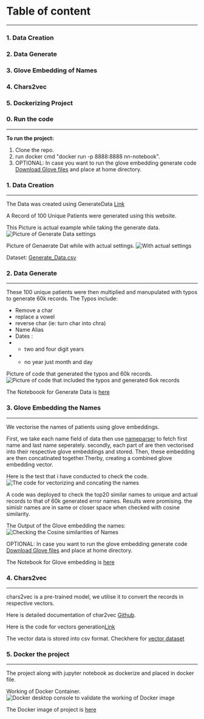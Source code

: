 # Table of content
---
 ### 1. Data Creation
 ### 2. Data Generate
 ### 3. Glove Embedding of Names
 ### 4. Chars2vec
 ### 5. Dockerizing Project

### 0. Run the code
---
**To run the project:**
1. Clone the repo.
2. run docker cmd "docker run -p 8888:8888 nn-notebook".
3. OPTIONAL: In case you want to run the glove embedding generate code [Download Glove files](https://nlp.stanford.edu/data/glove.6B.zip) and place at  home directory.

 ### 1. Data Creation
 ---
 The Data was created using GenerateData [Link](https://generatedata.com)

 A Record of 100 Unique Patients were generated using this website.

This Picture is actual example while taking the generate data.
 ![Picture of Generate Data settings](/asserts/Picture1.png)

Picture of Genaerate Dat while with actual settings.
![With actual settings](/asserts//Picture2.png)

 Dataset: [Generate_Data.csv](/Generated_Data.csv)


 ### 2. Data Generate
 ---
 These 100 unique patients were then multiplied and manupulated with typos to generate 60k records.
 The Typos include:
- Remove a char
- replace a vowel
- reverse char    (ie: turn char into chra)
- Name Alias
- Dates : 
- - two and four digit years
- - no year just month and day

Picture of code that generated the typos and 60k records.
![Picture of code that included the typos and generated 6ok records](/asserts//Picture6.png)

The Noteboook for Generate Data is [here](/Data_Generation.ipynb/)

### 3. Glove Embedding the Names 
---
We vectorise the names of patients using glove embeddings.

First, we take each name field of data then use [nameparser](https://pypi.org/project/nameparser/) to fetch first name and last name seperately.
secondly, each part of are then vectorised into their respective glove embeddings and stored.
Then, these embedding are then concatinated together.Therby, creating a combined glove embedding vector.

Here is the test that i have conducted to check the code.
![The code for vectorizing and concating the names](/asserts//Picture3.png)

A code was deployed to check the top20 similar names to unique and actual records to that of 60k generated error names.
Results were promising. the simislr names are in same or closer space when checked with cosine similarity.

The Output of the Glove embedding the names:
![Checking the Cosine similarities of Names](/asserts/Picture4.png)

OPTIONAL: In case you want to run the glove embedding generate code [Download Glove files](https://nlp.stanford.edu/data/glove.6B.zip) and place at  home directory.

The Notebook for Glove embedding is [here](/NN.ipynb/)

### 4. Chars2vec
---
chars2vec is a pre-trained model, we utilise it to convert the records in respective vectors.

Here is detailed documentation of char2vec [Github](https://github.com/IntuitionEngineeringTeam/chars2vec).

Here is the code for vectors generation[Link](/NN.ipynb/) 

The vector data is stored into csv format. Checkhere for [vector dataset](/char2vec_60k.csv)

### 5. Docker the project
---

The project along with jupyter notebook as dockerize and placed in docker file.

Working of Docker Container.
![Docker desktop console to validate the working of Docker image](/asserts//Picture5.png)

The Docker image of project is [here](/Dockerfile)

